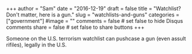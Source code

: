 +++
author = "Sam"
date = "2016-12-19"
draft = false
title = "Watchlist? Don't matter, here is a gun."
slug = "watchlists-and-guns"
categories = ["government"]
#image = ""
comments = false     # set false to hide Disqus comments
share = false        # set false to share buttons
+++

Someone on the U.S. terrorism watchlist can pushcase a gun (even assult rifiles), legally in the U.S.